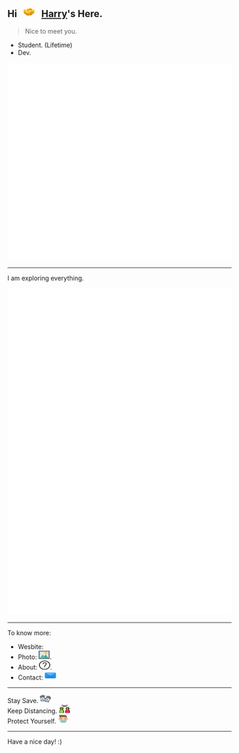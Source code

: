 <!--CSS-->
<head>
  <link rel="stylesheet" href="https://cdn.jsdelivr.net/npm/@fortawesome/fontawesome-free/css/all.min.css">
</head>



## Hi &nbsp; <img src="./img/Shake-Hands-Facebook.png" width="25" height="25"> &nbsp; [Harry](https://www.harrly.com)'s Here.

> Nice to meet you.

- Student. (Lifetime)
- Dev.

![Metrics](./img/metrics/metrics.svg)

---

I am exploring everything.

![Metrics](./img/metrics/metrics.additional.svg)

---

To know more:

- Wesbite: <i class="fas fa-home"></i>
- Photo: [<img src="./img/Photos-DinosoftLabs.svg" width="25" height="20">](https://photo.harrly.com).
- About: [<img src="./img/About-bqlqn.svg" width="25" height="20">](https://blog.harrly.com/about).
- Contact: [<img src="./img/Mail-Pixel%20perfect.svg" width="25" height="20">](mailto:hi@hiio.me)

---

Stay Save. <img src="./img/Gloves-Freepik.svg" width="25" height="20">
</br>
Keep Distancing. <img src="./img/Social-Distancing-catkuro.svg" width="25" height="20">
</br>
Protect Yourself. <img src="./img/Mask-monkik.svg" width="25" height="20">

---

Have a nice day! :)
